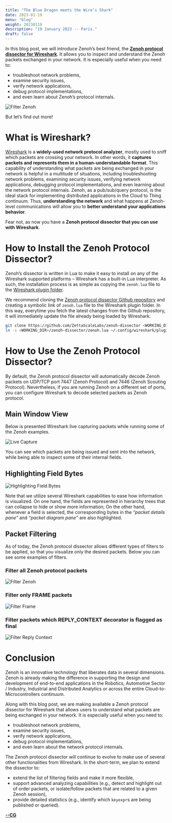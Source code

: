 ```yaml
---
title: "The Blue Dragon meets the Wire’s Shark"
date: 2023-01-19
menu: "blog"
weight: 20230119
description: "19 January 2023 -- Paris."
draft: false
---
```


In this blog post, we will introduce Zenoh’s best friend, the **[Zenoh protocol dissector for Wireshark](https://github.com/ZettaScaleLabs/zenoh-dissector)**. It allows you to inspect and understand the Zenoh packets exchanged in your network. It is especially useful when you need to:
 - troubleshoot network problems,
 - examine security issues,
 - verify network applications,
 - debug protocol implementations,
 - and even learn about Zenoh’s protocol internals.

![Filter Zenoh](../../img/20230117-blog-zenoh-wireshark/zenoh-wireshark.png)

But let’s find out more!

# What is Wireshark?

[Wireshark](https://www.wireshark.org/) is a **widely-used network protocol analyzer**, mostly used to sniff which packets are crossing your network. In other words, it **captures packets and represents them in a human-understandable format**. This capability of understanding what packets are being exchanged in your network is helpful in a multitude of situations, including troubleshooting network problems, examining security issues, verifying network applications, debugging protocol implementations, and even learning about the network protocol internals.
Zenoh, as a pub/sub/query protocol, is the ideal stack for implementing distributed applications in the Cloud to Thing continuum. Thus, **understanding the network** and what happens at Zenoh-level communications will allow you to **better understand your applications behavior**.

Fear not, as now you have a **Zenoh protocol dissector that you can use with Wireshark**.

# How to Install the Zenoh Protocol Dissector?
Zenoh’s dissector is written in Lua to make it easy to install on any of the Wireshark supported platforms –  Wireshark has a built-in Lua interpreter. As such,  the installation process is as simple as copying the `zenoh.lua` file to the [Wireshark plugin folder](https://www.wireshark.org/docs/wsug_html_chunked/ChPluginFolders.html).

We recommend cloning the [Zenoh protocol dissector Github repository](https://github.com/ZettaScaleLabs/zenoh-dissector) and creating a symbolic link of `zenoh.lua` file to the Wireshark plugin folder. In this way, everytime you fetch the latest changes from the Github repository, it will immediately update the file already being loaded by Wireshark.

```bash
git clone https://github.com/ZettaScaleLabs/zenoh-dissector <WORKING_DIR>/zenoh-dissector
ln -s <WORKING_DIR>/zenoh-dissector/zenoh.lua ~/.config/wireshark/plugins/zenoh.lua
```

# How to Use the Zenoh Protocol Dissector?
By default, the Zenoh protocol dissector will automatically decode Zenoh packets on UDP/TCP port 7447 (Zenoh Protocol) and 7446 (Zenoh Scouting Protocol). Nevertheless, if you are running Zenoh on a different set of ports, you can configure Wireshark to decode selected packets as Zenoh protocol.

## Main Window View
Below is presented Wireshark live capturing packets while running some of the Zenoh examples.

![Live Capture](../../img/20230117-blog-zenoh-wireshark/live-capture.gif)

You can see which packets are being issued and sent into the network, while being able to inspect some of their internal fields.

## Highlighting Field Bytes

![Highlighting Field Bytes](../../img/20230117-blog-zenoh-wireshark/highlight.png)

Note that we utilize several Wireshark capabilities to ease how information is visualized. On one hand, the fields are represented in hierarchy trees that can collapse to hide or show more information; On the other hand, whenever a field is selected, the corresponding bytes in the *“packet details pane”* and *“packet diagram pane”* are also highlighted.

## Packet Filtering

As of today, the Zenoh protocol dissector allows different types of filters to be applied, so that you visualize only the desired packets. Below you can see some examples of filters.

### Filter all Zenoh protocol packets

![Filter Zenoh](../../img/20230117-blog-zenoh-wireshark/filter-zenoh.png)

### Filter only FRAME packets

![Filter Frame](../../img/20230117-blog-zenoh-wireshark/filter-frame.png)

### Filter packets which REPLY_CONTEXT decorator is flagged as final

![Filter Reply Context](../../img/20230117-blog-zenoh-wireshark/filter-replycontext.png)

# Conclusion

Zenoh is an innovative technology that liberates data in several dimensions. Zenoh is already making the difference in supporting  the design and development of end-to-end applications in the Robotics, Automotive Sector / Industry, Industrial and Distributed Analytics or across the entire Cloud-to-Microcontrollers continuum.

Along with this blog post, we are making available a Zenoh protocol dissector for Wireshark that allows users to understand what packets are being exchanged in your network. It is especially useful when you need to:
 - troubleshoot network problems,
 - examine security issues,
 - verify network applications,
 - debug protocol implementations,
 - and even learn about the network protocol internals.

The Zenoh protocol dissector will continue to evolve to make use of several other functionalities from Wireshark. In the short-term, we plan to extend the dissector to:
 - extend the list of filtering fields and make it more flexible,
 - support advanced analyzing capabilities (e.g., detect and highlight out of order packets, or isolate/follow packets that are related to a given Zenoh session),
 - provide detailed statistics (e.g., identify which `keyexpr`s are being published or queried).

[**--CG**](https://github.com/cguimaraes)
